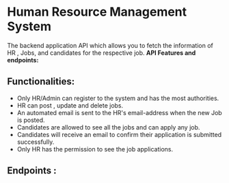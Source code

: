 # Human Resource Management System
The backend application API which allows you to fetch the information of HR , Jobs, and candidates for the respective job.
**API Features and endpoints:**


## Functionalities:

<ul>
  <li>Only HR/Admin can register to the system and has the most authorities. </li>
  <li>HR can post , update and delete jobs.</li>
  <li>An automated email is sent to the HR's email-address when the new Job is posted.</li>
  <li>Candidates are allowed to see all the jobs and can apply any job.</li>
  <li> Candidates will receive an email to confirm their application is submitted successfully.</li>
  <li>Only HR has the permission to see the job applications. </li>
</ul>

## Endpoints : 

